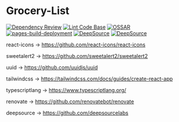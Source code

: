 # Grocery-List

[![Dependency Review](https://github.com/milliorn/Grocery-List/actions/workflows/dependency-review.yml/badge.svg)](https://github.com/milliorn/Grocery-List/actions/workflows/dependency-review.yml)
[![Lint Code Base](https://github.com/milliorn/Grocery-List/actions/workflows/super-linter.yml/badge.svg)](https://github.com/milliorn/Grocery-List/actions/workflows/super-linter.yml)
[![OSSAR](https://github.com/milliorn/Grocery-List/actions/workflows/ossar.yml/badge.svg)](https://github.com/milliorn/Grocery-List/actions/workflows/ossar.yml)
[![pages-build-deployment](https://github.com/milliorn/Grocery-List/actions/workflows/pages/pages-build-deployment/badge.svg)](https://github.com/milliorn/Grocery-List/actions/workflows/pages/pages-build-deployment)
[![DeepSource](https://deepsource.io/gh/milliorn/Grocery-List.svg/?label=active+issues&show_trend=true&token=L2I44ke3pYUYFgF91nnXCPg6)](https://deepsource.io/gh/milliorn/Grocery-List/?ref=repository-badge)
[![DeepSource](https://deepsource.io/gh/milliorn/Grocery-List.svg/?label=resolved+issues&show_trend=true&token=L2I44ke3pYUYFgF91nnXCPg6)](https://deepsource.io/gh/milliorn/Grocery-List/?ref=repository-badge)

react-icons -> https://github.com/react-icons/react-icons

sweetalert2 -> https://github.com/sweetalert2/sweetalert2

uuid -> https://github.com/uuidjs/uuid

tailwindcss -> https://tailwindcss.com/docs/guides/create-react-app

typescriptlang -> https://www.typescriptlang.org/

renovate -> https://github.com/renovatebot/renovate

deepsource -> https://github.com/deepsourcelabs
